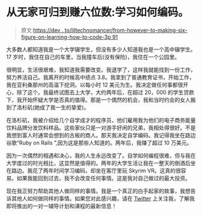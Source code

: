 # 从无家可归到赚六位数:学习如何编码。

> 原文:[https://dev . to/liltechnomancer/from-however-to-making-six-figure-on-learning-how-to-code-3p 91](https://dev.to/liltechnomancer/from-homelessness-to-making-six-figures-on-learning-how-to-code--3p91)

大多数人都知道我是一个大学辍学生，但没有多少人知道我也是一个高中辍学生。17 岁时，我住在自己的车里，当我撞车后(没有保险)，我住在一个公园里。

很明显，生活很艰难，我知道我需要改变。我退学了，这样我就能找到一份工作，努力养活自己。我离开的时候高中绩点 3.8。我拿到了普通教育证书，开始工作，我在亚利桑那州的高温下挖洞，以每小时 12 美元为生。我决定做任何事都很开心，除了这个。我最终试图去上大学，大约两年后，在超过 20，000 的学生贷款下，我开始怀疑大学是否真的值得。那是一个偶然的机会，我和当时约会的女人搬到了洛杉矶(她成了我一生的挚爱)。

在洛杉矶，我被介绍给几个自学成才的程序员，他们雇用我为他们的电子商务能量饮料品牌分发饮料样品。这些家伙只是一对游手好闲的兄弟，我相处得很好。不是我想到富人时通常会想到的古板的商人。那天我决定自学编码。我记得我坐在路边谷歌“Ruby on Rails ”,因为这是那些人知道的。两年后，我赚了超过 10 万美元。

因为一次偶然的相遇和决心，我的人生永远改变了。自学如何编程很难，但与我在大学度过的时光相比，这显然是值得的。两年的大学生活让我在一整天的倒酒后坐在路边。我花了两年时间学习编码，却坐在客厅里玩 Skyrim VR。这真的很容易。如果我能回到过去，我不会改变任何事情。这是我对自己做过的最大投资。

现在我正努力帮助其他人做同样的事情。我是一个真正的白手起家的故事，我想告诉其他人如何做同样的事情。如果您对此感兴趣，请在 [Twitter](https://www.twitter.com/lvrbrtsn) 上关注我，了解我即将推出的一对一辅导计划和课程的最新信息！